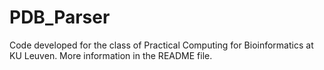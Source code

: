 # PDB_Parser
Code developed for the class of Practical Computing for Bioinformatics at KU Leuven. More information in the README file.

